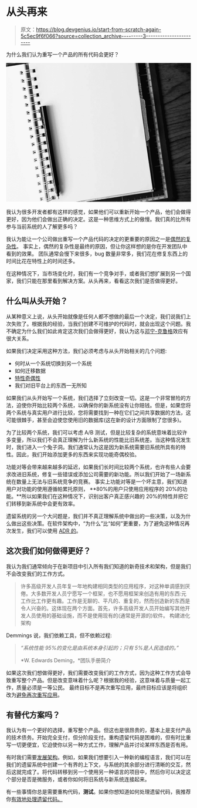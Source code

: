 # 从头再来

> 原文：<https://blog.devgenius.io/start-from-scratch-again-5c5ec9f6f066?source=collection_archive---------3----------------------->

为什么我们认为重写一个产品的所有代码会更好？

![](img/9ef5726515a8da2a317298c2178aa0ee.png)

我认为很多开发者都有这样的感觉，如果他们可以重新开始一个产品，他们会做得更好，因为他们会做出正确的决定。这是一种思维方式上的傲慢。我们真的比所有参与当前系统的人了解更多吗？

我认为能让一个公司做出重写一个产品代码的决定的更重要的原因之一是[偶然的复杂性](https://www.youtube.com/watch?v=WSes_PexXcA&t=4s)。
事实上，偶然的复杂性是最终的原因，但让你这样想的是你在开发团队中看到的效果。
团队通常会慢下来很多，bug 数量非常多，我们花在修复东西上的时间比花在特性上的时间还多。

在这种情况下，当市场变化时，我们有一个竞争对手，或者我们想扩展到另一个国家，我们只能在那里看到解决方案。从头再来，看看这次我们是否做得更好。

## 什么叫从头开始？

从某种意义上说，从头开始就像是任何人都不想做的最后一个决定，我们说我们上次失败了。根据我的经验，当我们创建不可维护的代码时，就会出现这个问题。我不确定为什么我们如此肯定这次我们会做得更好，我认为这与[邓宁-克鲁格](https://en.wikipedia.org/wiki/Dunning%E2%80%93Kruger_effect)效应有很大关系。

如果我们决定采用这种方法，我们必须考虑与从头开始相关的几个问题:

*   何时从一个系统切换到另一个系统
*   如何迁移数据
*   [特性奇偶性](https://www.thoughtworks.com/radar/techniques/legacy-migration-feature-parity)
*   我们对旧平台上的东西一无所知

如果我们从头开始写一个系统，我们选择了立刻改变一切。这是一个非常冒险的方法，迫使你开始比较两个系统，以确保你的新系统没有让你赔钱。但是，如果您将两个系统与真实用户进行比较，您将需要找到一种在它们之间共享数据的方法，这可能很棘手，甚至会迫使您使用旧的数据库(这在新的设计方面限制了您很多)。

为了比较两个系统，我们可以考虑 A/B 测试，但是比较复杂的系统意味着比较许多变量，所以我们不会真正理解为什么新系统的性能比旧系统差。当这种情况发生时，我们进入一个兔子洞。我们通常认为这是因为新系统需要旧系统所具有的特性。因此，我们开始添加更多的东西来实现功能奇偶校验。

功能对等会带来越来越多的延迟，如果我们长时间比较两个系统，也许有些人会要求改进旧系统，修复一些错误或添加公司需要的新功能。所以我们开始了一场新系统在数量上无法与旧系统竞争的竞赛。
事实上功能对等是一个坏主意，我们知道用户对功能的使用遵循帕累托原则， **80%的用户只使用应用程序的 20%的功能。**所以如果我们在这种情况下，识别出客户真正感兴趣的 20%的特性并把它们转移到新系统中会更有效率。

遗留系统的另一个大问题是，我们并不真正理解系统中做出的一些决策，以及为什么做出这些决策。在软件架构中，“为什么”比“如何”更重要，为了避免这种情况再次发生，我们可以使用 [ADR 的](https://www.thoughtworks.com/radar/techniques/lightweight-architecture-decision-records)。

## 这次我们如何做得更好？

我认为我们通常倾向于在新项目中引入所有我们知道的新奇技术和架构，但是我们不会改变我们的工作方式。

> 许多高级开发人员年复一年地构建相同类型的应用程序，对这种单调感到厌倦。大多数开发人员宁愿写一个框架，也不愿用框架来创造有用的东西:元工作比工作更有趣。工作是无聊的、平凡的、重复的，然而创造新的东西是令人兴奋的。这体现在两个方面。首先，许多高级开发人员开始编写其他开发人员使用的基础设施，而不是使用现有的(通常是开源的)软件。
> 构建进化架构

Demmings 说，我们依赖工具，但不依赖过程:

> *“系统性能 95%的变化是由系统本身引起的；只有 5%是人民造成的。”*
> 
> *W. Edwards Deming，*团队手册简介

如果这次我们想做得更好，我们需要改变我们的工作方式，因为这种工作方式会导致重写整个产品。但是改变意味着什么呢？根据我的经验，这意味着与质量一起工作，质量必须是一等公民。
最终目标不是再次重写应用，最终目标应该是将组织改为[避免再次重写应用](https://martinfowler.com/articles/patterns-legacy-displacement/#ChangeTheOrganizationToAllowThisToHappenOnAnOngoingBasis)。

## 有替代方案吗？

我认为有一个更好的选择，重写整个产品。但这也是很昂贵的，基本上是支付产品的技术债务。开始完全支付，但分阶段支付。重构遗留代码是困难的，但有时比重写一切更便宜，它迫使你以另一种方式工作，理解产品并讨论某样东西是否有用。

有时我们需要[发展架构](https://www.thoughtworks.com/books/building-evolutionary-architectures)。例如，如果我们想要引入一种新的编程语言，我们可以在我们的遗留系统中创建一个有界的上下文，与系统的其余部分进行清晰的交互，然后这就完成了。将代码转移到另一个使用另一种语言的项目中，然后你可以决定这个部分是否是微服务，或者你如何将旧系统与新系统连接起来。

有一些事情你总是需要重构代码，**测试**。如果你想知道如何处理遗留代码，我推荐你[有效地处理遗留代码。](https://www.amazon.com/Working-Effectively-Legacy-Michael-Feathers/dp/0131177052)